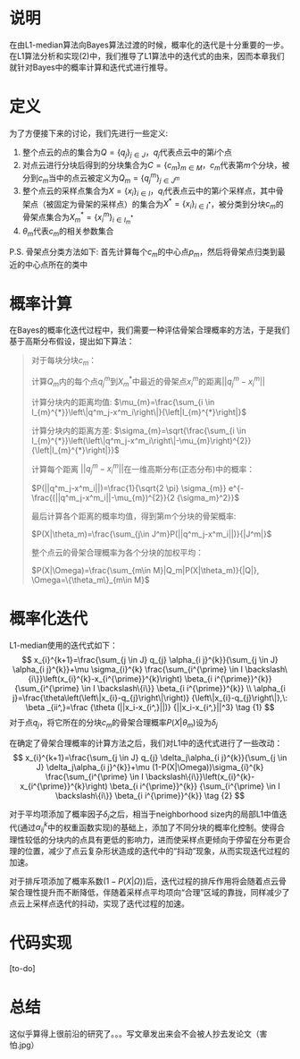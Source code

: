 # 说明
在由L1-median算法向Bayes算法过渡的时候，概率化的迭代是十分重要的一步。
在L1算法分析和实现(2)中，我们推导了L1算法中的迭代式的由来，因而本章我们就针对Bayes中的概率计算和迭代式进行推导。

# 定义
为了方便接下来的讨论，我们先进行一些定义:

1) 整个点云的点的集合为$Q=\{q_j\}_{j\in J}$，$q_j$代表点云中的第$i$个点
2) 对点云进行分块后得到的分块集合为$C=\{c_m\}_{m\in M}$，$c_m$代表第$m$个分块，被分到$c_m$当中的点云被定义为$Q_m=\{q^m_j\}_{j\in J^m}$
3) 整个点云的采样点集合为$X=\{x_i\}_{i\in I}$，$q_i$代表点云中的第$i$个采样点，其中骨架点（被固定为骨架的采样点）的集合为$X^*=\{x_i\}_{i\in I^*}$，被分类到分块$c_m$的骨架点集合为$X_m^*=\{x^m_i\}_{i\in I^*_m}$
4) $\theta_m$代表$c_m$的相关参数集合

P.S. 骨架点分类方法如下: 首先计算每个$c_m$的中心点$p_m$，然后将骨架点归类到最近的中心点所在的类中

# 概率计算
在Bayes的概率化迭代过程中，我们需要一种评估骨架合理概率的方法，于是我们基于高斯分布假设，提出如下算法：

> 对于每块分块$c_m$：
> 
> 计算$Q_m$内的每个点$q^m_j$到$X_m^*$中最近的骨架点$x^m_i$的距离$||q^m_j-x^m_i||$
> 
> 计算分块内的距离均值: $\mu_{m}=\frac{\sum_{i \in I_{m}^{*}}\left\|q^m_j-x^m_i\right\|}{\left|I_{m}^{*}\right|}$
> 
> 计算分块内的距离方差: $\sigma_{m}=\sqrt{\frac{\sum_{i \in I_{m}^{*}}\left(\left\|q^m_j-x^m_i\right\|-\mu_{m}\right)^{2}}{\left|I_{m}^{*}\right|}}$
> 
> 计算每个距离 $||q^m_j-x^m_i||$在一维高斯分布(正态分布)中的概率：
> 
> $P(||q^m_j-x^m_i||)=\frac{1}{\sqrt{2 \pi} \sigma_{m}} e^{-\frac{(||q^m_j-x^m_i||-\mu_{m})^{2}}{2 {\sigma_m}^2}}$
> 
> 最后计算各个距离的概率均值，得到第m个分块的骨架概率: 
> 
> $P(X|\theta_m)=\frac{\sum_{j\in J^m}P(||q^m_j-x^m_i||)}{|J^m|}$
> 
> 整个点云的骨架合理概率为各个分块的加权平均：
>  
> $P(X|\Omega)=\frac{\sum_{m\in M}|Q_m|P(X|\theta_m)}{|Q|}, \Omega=\{\theta_m\}_{m\in M}$

# 概率化迭代
L1-median使用的迭代式如下：
$$
x_{i}^{k+1}=\frac{\sum_{j \in J} q_{j} \alpha_{i j}^{k}}{\sum_{j \in J} \alpha_{i j}^{k}}+\mu \sigma_{i}^{k} \frac{\sum_{i^{\prime} \in I \backslash\{i\}}\left(x_{i}^{k}-x_{i^{\prime}}^{k}\right) \beta_{i i^{\prime}}^{k}} {\sum_{i^{\prime} \in I \backslash\{i\}} \beta_{i i^{\prime}}^{k}} \\
\alpha_{i j}=\frac{\theta\left(\left\|x_{i}-q_{j}\right\|\right)} {\left\|x_{i}-q_{j}\right\|},\:
\beta _{ii^,}=\frac {\theta (||x_i-x_{i^,}||)} {||x_i-x_{i^,}||^3} \tag {1}
$$
对于点$q_{j}$，将它所在的分块$c_m$的骨架合理概率$P(X|\theta_m)$设为$\delta_j$


在确定了骨架合理概率的计算方法之后，我们对L1中的迭代式进行了一些改动：
$$
x_{i}^{k+1}=\frac{\sum_{j \in J} q_{j} \delta_j\alpha_{i j}^{k}}{\sum_{j \in J} \delta_j\alpha_{i j}^{k}}+\mu (1-P(X|\Omega))\sigma_{i}^{k} \frac{\sum_{i^{\prime} \in I \backslash\{i\}}\left(x_{i}^{k}-x_{i^{\prime}}^{k}\right) \beta_{i i^{\prime}}^{k}} {\sum_{i^{\prime} \in I \backslash\{i\}} \beta_{i i^{\prime}}^{k}} \tag {2}
$$

对于平均项添加了概率因子$\delta_j$之后，相当于neighborhood size内的局部L1中值迭代(通过$\alpha_{i j}^{k}$中的权重函数实现)的基础上，添加了不同分块的概率化控制。使得合理性较低的分块内的点具有更低的影响力，进而使采样点更倾向于停留在分布更合理的位置，减少了点云复杂形状造成的迭代中的“抖动”现象，从而实现迭代过程的加速。

对于排斥项添加了概率系数$(1-P(X|\Omega))$后，迭代过程的排斥作用将会随着点云骨架合理性提升而不断降低，伴随着采样点平均项向“合理”区域的靠拢，同样减少了点云上采样点迭代的抖动，实现了迭代过程的加速。

# 代码实现
[to-do]

# 总结
这似乎算得上很前沿的研究了。。。写文章发出来会不会被人抄去发论文（害怕.jpg）


